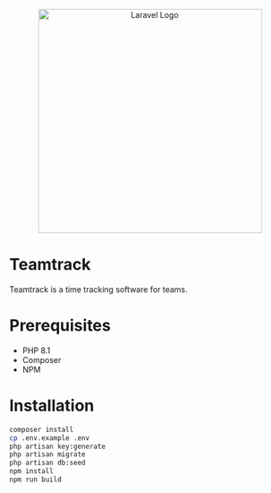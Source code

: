 <p align="center"><a href="https://laravel.com" target="_blank"><img src="https://raw.githubusercontent.com/laravel/art/master/logo-lockup/5%20SVG/2%20CMYK/1%20Full%20Color/laravel-logolockup-cmyk-red.svg" width="400" alt="Laravel Logo"></a></p>

# Teamtrack

Teamtrack is a time tracking software for teams.


# Prerequisites

* PHP 8.1
* Composer
* NPM

# Installation

```bash
composer install
cp .env.example .env
php artisan key:generate
php artisan migrate
php artisan db:seed
npm install
npm run build
```
